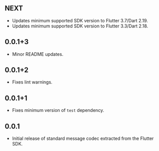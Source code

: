 ## NEXT

* Updates minimum supported SDK version to Flutter 3.7/Dart 2.19.
* Updates minimum supported SDK version to Flutter 3.3/Dart 2.18.

## 0.0.1+3

* Minor README updates.

## 0.0.1+2

* Fixes lint warnings.

## 0.0.1+1

* Fixes minimum version of `test` dependency.

## 0.0.1

* Initial release of standard message codec extracted from the Flutter SDK.
